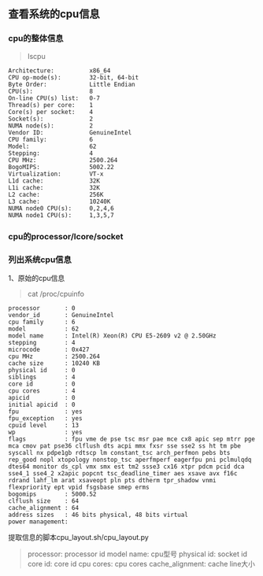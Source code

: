 ## 查看系统的cpu信息

### cpu的整体信息
> lscpu
```
Architecture:          x86_64
CPU op-mode(s):        32-bit, 64-bit
Byte Order:            Little Endian
CPU(s):                8
On-line CPU(s) list:   0-7
Thread(s) per core:    1
Core(s) per socket:    4
Socket(s):             2
NUMA node(s):          2
Vendor ID:             GenuineIntel
CPU family:            6
Model:                 62
Stepping:              4
CPU MHz:               2500.264
BogoMIPS:              5002.22
Virtualization:        VT-x
L1d cache:             32K
L1i cache:             32K
L2 cache:              256K
L3 cache:              10240K
NUMA node0 CPU(s):     0,2,4,6
NUMA node1 CPU(s):     1,3,5,7
```

### cpu的processor/lcore/socket

### 列出系统cpu信息
1、原始的cpu信息
 >cat /proc/cpuinfo
 ```
processor       : 0
vendor_id       : GenuineIntel
cpu family      : 6
model           : 62
model name      : Intel(R) Xeon(R) CPU E5-2609 v2 @ 2.50GHz
stepping        : 4
microcode       : 0x427
cpu MHz         : 2500.264
cache size      : 10240 KB
physical id     : 0
siblings        : 4
core id         : 0
cpu cores       : 4
apicid          : 0
initial apicid  : 0
fpu             : yes
fpu_exception   : yes
cpuid level     : 13
wp              : yes
flags           : fpu vme de pse tsc msr pae mce cx8 apic sep mtrr pge mca cmov pat pse36 clflush dts acpi mmx fxsr sse sse2 ss ht tm pbe syscall nx pdpe1gb rdtscp lm constant_tsc arch_perfmon pebs bts rep_good nopl xtopology nonstop_tsc aperfmperf eagerfpu pni pclmulqdq dtes64 monitor ds_cpl vmx smx est tm2 ssse3 cx16 xtpr pdcm pcid dca sse4_1 sse4_2 x2apic popcnt tsc_deadline_timer aes xsave avx f16c rdrand lahf_lm arat xsaveopt pln pts dtherm tpr_shadow vnmi flexpriority ept vpid fsgsbase smep erms
bogomips        : 5000.52
clflush size    : 64
cache_alignment : 64
address sizes   : 46 bits physical, 48 bits virtual
power management:
 ```

提取信息的脚本cpu_layout.sh/cpu_layout.py
>processor: processor id
>model name: cpu型号
>physical id: socket id
>core id: core id
>cpu cores: cpu cores
>cache_alignment: cache line大小
